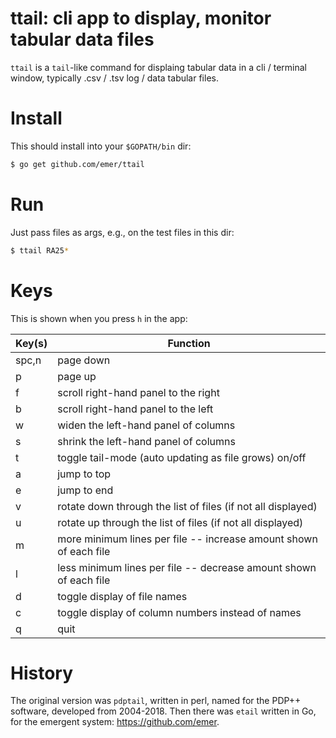 # ttail: cli app to display, monitor tabular data files

`ttail` is a `tail`-like command for displaing tabular data in a cli / terminal window, typically .csv / .tsv log / data tabular files.

# Install

This should install into your `$GOPATH/bin` dir:

```bash
$ go get github.com/emer/ttail
```

# Run

Just pass files as args, e.g., on the test files in this dir:

```bash
$ ttail RA25*
```

# Keys

This is shown when you press `h` in the app:


| Key(s)  | Function      |
| ------- | ------------------------------------------------------ |
| spc,n   | page down                                                     |
| p       | page up                                                       |
| f       | scroll right-hand panel to the right                          |
| b       | scroll right-hand panel to the left                           |
| w       | widen the left-hand panel of columns                          |
| s       | shrink the left-hand panel of columns                         |
| t       | toggle tail-mode (auto updating as file grows) on/off         |
| a       | jump to top                                                   |
| e       | jump to end                                                   |
| v       | rotate down through the list of files (if not all displayed)  |
| u       | rotate up through the list of files (if not all displayed)    |
| m       | more minimum lines per file -- increase amount shown of each file |
| l       | less minimum lines per file -- decrease amount shown of each file |
| d       | toggle display of file names                                  |
| c       | toggle display of column numbers instead of names             |
| q       | quit                                                          |

# History

The original version was `pdptail`, written in perl, named for the PDP++ software, developed from 2004-2018.  Then there was `etail` written in Go, for the emergent system: https://github.com/emer. 


